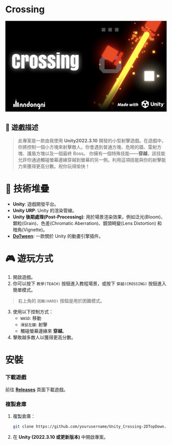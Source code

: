 
# Crossing

![crossing-readme-img.jpeg](/public/project-data/crossing/crossing-readme-img.jpeg)


## 📄 遊戲描述
> 此專案是一款由我使用 **Unity2022.3.10** 開發的小型射擊遊戲。在遊戲中，你將控制一個小方塊來射擊敵人。你會遇到普通方塊、危險的牆、雷射方塊、護盾方塊以及一個最終 Boss。
> 你擁有一個特殊技能——**穿越**，該技能允許你通過觸碰螢幕邊緣穿越到螢幕的另一側。利用這項技能與你的射擊能力來獲得更高分數。祝你玩得愉快！

# 📡 技術堆疊
- **Unity**: 遊戲開發平台。
- **Unity URP**: Unity 的渲染管線。
- **Unity 後期處理(Post-Processing)**: 用於場景渲染效果，例如泛光(Bloom)、顆粒(Grain)、色差(Chromatic Aberration)、鏡頭畸變(Lens Distortion) 和 暗角(Vignette)。
- **[DoTween](https://dotween.demigiant.com/)**: 一款關於 Unity 的動畫引擎插件。

# 🎮 遊玩方式
1. 開啟遊戲。
2. 你可以按下 `教學(TEACH)` 按鈕進入教程場景，或按下 `穿越(CROSSING)` 按鈕進入簡單模式。
> 右上角的 `困難(HARD)` 按鈕是用於困難模式。

3. 使用以下控制方式：
    - `WASD`: 移動
    - `滑鼠左鍵`: 射擊
    - 觸碰螢幕邊緣來 **穿越**。
4. 擊敗越多敵人以獲得更高分數。

# 安裝

### 下載遊戲
前往 **[Releases](https://github.com/andongni0723/Unity_Crossing/releases)** 頁面下載遊戲。

### 複製倉庫
1. 複製倉庫：
   ```bash
   git clone https://github.com/yourusername/Unity_Crossing-2DTopDown.git
   ```
2. 在 **Unity (2022.3.10 或更新版本)** 中開啟專案。

